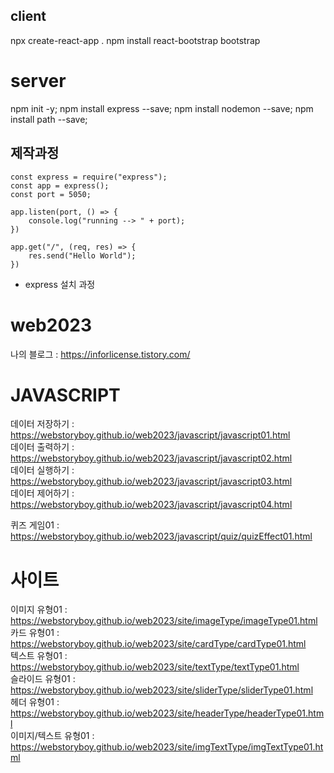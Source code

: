 ## client
npx create-react-app .
npm install react-bootstrap bootstrap

# server
npm init -y;
npm install express --save;
npm install nodemon --save;
npm install path --save;

## 제작과정
```
const express = require("express");
const app = express();
const port = 5050;

app.listen(port, () => {
    console.log("running --> " + port);
})

app.get("/", (req, res) => {
    res.send("Hello World");
})
```
- express 설치 과정



# web2023

나의 블로그 : https://inforlicense.tistory.com/


# JAVASCRIPT
데이터 저장하기 : https://webstoryboy.github.io/web2023/javascript/javascript01.html   
데이터 출력하기 : https://webstoryboy.github.io/web2023/javascript/javascript02.html   
데이터 실행하기 : https://webstoryboy.github.io/web2023/javascript/javascript03.html   
데이터 제어하기 : https://webstoryboy.github.io/web2023/javascript/javascript04.html   

퀴즈 게임01 : https://webstoryboy.github.io/web2023/javascript/quiz/quizEffect01.html   


# 사이트 
이미지 유형01 : https://webstoryboy.github.io/web2023/site/imageType/imageType01.html           
카드 유형01 : https://webstoryboy.github.io/web2023/site/cardType/cardType01.html       
텍스트 유형01 : https://webstoryboy.github.io/web2023/site/textType/textType01.html        
슬라이드 유형01 : https://webstoryboy.github.io/web2023/site/sliderType/sliderType01.html   
헤더 유형01 : https://webstoryboy.github.io/web2023/site/headerType/headerType01.html   
이미지/텍스트 유형01 : https://webstoryboy.github.io/web2023/site/imgTextType/imgTextType01.html  



